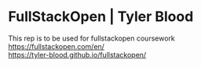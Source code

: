 # FullStackOpen | Tyler Blood

This rep is to be used for fullstackopen coursework  
<https://fullstackopen.com/en/>  
<https://tyler-blood.github.io/fullstackopen/>  
